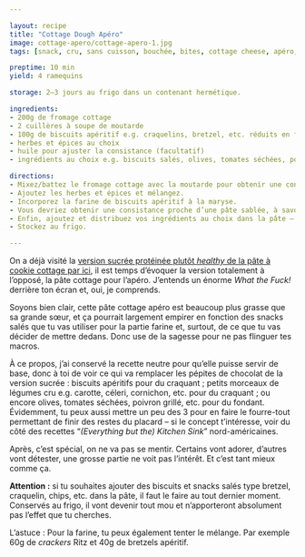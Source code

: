 ```yaml
---

layout: recipe
title: "Cottage Dough Apéro"
image: cottage-apero/cottage-apero-1.jpg
tags: [snack, cru, sans cuisson, bouchée, bites, cottage cheese, apéro, apéritif, cracker, bretzel, craquelin, chips, olives, tomate séchée, poivron grillé, cornichon, légumes]

preptime: 10 min
yield: 4 ramequins

storage: 2–3 jours au frigo dans un contenant hermétique.

ingredients:
- 200g de fromage cottage
- 2 cuillères à soupe de moutarde
- 100g de biscuits apéritif e.g. craquelins, bretzel, etc. réduits en farine
- herbes et épices au choix
- huile pour ajuster la consistance (facultatif)
- ingrédients au choix e.g. biscuits salés, olives, tomates séchées, poivrons grillés, cornichons, légumes…

directions:
- Mixez/battez le fromage cottage avec la moutarde pour obtenir une consistance bien lisse, on ne doit plus voir les morceaux de fromage.
- Ajoutez les herbes et épices et mélangez. 
- Incorporez la farine de biscuits apéritif à la maryse.
- Vous devriez obtenir une consistance proche d’une pâte sablée, à savoir quelque chose d’humide mais qui peut être compacté et tenir en un seul morceau. Si la consistance vous paraît trop épaisse, vous pouvez ajouter du lait ou de la boisson végétale.
- Enfin, ajoutez et distribuez vos ingrédients au choix dans la pâte – sauf les biscuits apéritif si vous ne mangez pas tout de suite. 
- Stockez au frigo.

---
```


On a déjà visité la [version sucrée protéinée plutôt <i lang="en">healthy</i> de la pâte à cookie cottage par ici](cottage-dough.html), il est temps d’évoquer la version totalement à l’opposé, la pâte cottage pour l’apéro. J’entends un énorme <i lang="en">What the Fuck!</i> derrière ton écran et, oui, je comprends.

Soyons bien clair, cette pâte cottage apéro est beaucoup plus grasse que sa grande sœur, et ça pourrait largement empirer en fonction des snacks salés que tu vas utiliser pour la partie farine et, surtout, de ce que tu vas décider de mettre dedans. Donc use de la sagesse pour ne pas flinguer tes macros.

À ce propos, j’ai conservé la recette neutre pour qu’elle puisse servir de base, donc à toi de voir ce qui va remplacer les pépites de chocolat de la version sucrée&nbsp;: biscuits apéritifs pour du craquant&nbsp;; petits morceaux de légumes cru e.g. carotte, céleri, cornichon, etc. pour du craquant&nbsp;; ou encore olives, tomates séchées, poivron grillé, etc. pour du fondant. Évidemment, tu peux aussi mettre un peu des 3 pour en faire le fourre-tout permettant de finir des restes du placard – si le concept t’intéresse, voir du côté des recettes “<i lang="en">(Everything but the) Kitchen Sink</i>” nord-américaines.

Après, c’est spécial, on ne va pas se mentir. Certains vont adorer, d’autres vont détester, une grosse partie ne voit pas l’intérêt. Et c’est tant mieux comme ça.

**Attention&nbsp;:** si tu souhaites ajouter des biscuits et snacks salés type bretzel, craquelin, chips, etc. dans la pâte, il faut le faire au tout dernier moment. Conservés au frigo, il vont devenir tout mou et n’apporteront absolument pas l’effet que tu cherches.

L’astuce&nbsp;: Pour la farine, tu peux également tenter le mélange. Par exemple 60g de <i lang="en">crackers</i> Ritz et 40g de bretzels apéritif.